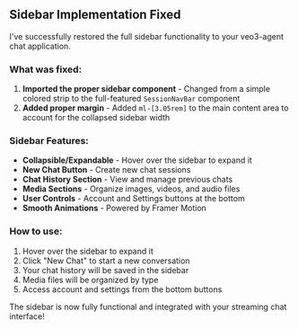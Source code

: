 ## Sidebar Implementation Fixed

I've successfully restored the full sidebar functionality to your veo3-agent chat application.

### What was fixed:
1. **Imported the proper sidebar component** - Changed from a simple colored strip to the full-featured `SessionNavBar` component
2. **Added proper margin** - Added `ml-[3.05rem]` to the main content area to account for the collapsed sidebar width

### Sidebar Features:
- **Collapsible/Expandable** - Hover over the sidebar to expand it
- **New Chat Button** - Create new chat sessions
- **Chat History Section** - View and manage previous chats
- **Media Sections** - Organize images, videos, and audio files
- **User Controls** - Account and Settings buttons at the bottom
- **Smooth Animations** - Powered by Framer Motion

### How to use:
1. Hover over the sidebar to expand it
2. Click "New Chat" to start a new conversation
3. Your chat history will be saved in the sidebar
4. Media files will be organized by type
5. Access account and settings from the bottom buttons

The sidebar is now fully functional and integrated with your streaming chat interface!